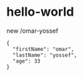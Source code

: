 # hello-world
new /omar-yossef

```
{
  "firstName": "omar",
  "lastName": "yossef",
  "age": 33
}
```
